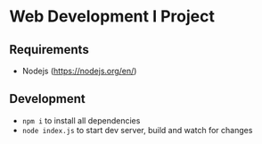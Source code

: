 # Web Development I Project

## Requirements

- Nodejs (https://nodejs.org/en/)

## Development

- `npm i` to install all dependencies
- `node index.js` to start dev server, build and watch for changes